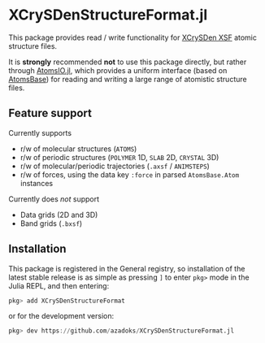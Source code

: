 # XCrySDenStructureFormat.jl

This package provides read / write functionality for [XCrySDen XSF](http://www.xcrysden.org/doc/XSF.html) atomic structure files.

It is **strongly** recommended **not** to use this package directly, but rather through [AtomsIO.jl](https://github.com/mfherbst/AtomsIO.jl), which provides a uniform interface (based on [AtomsBase](https://github.com/JuliaMolSim/AtomsBase.jl)) for reading and writing a large range of atomistic structure files.

## Feature support

Currently supports

- r/w of molecular structures (`ATOMS`)
- r/w of periodic structures (`POLYMER` 1D, `SLAB` 2D, `CRYSTAL` 3D)
- r/w of molecular/periodic trajectories (`.axsf` / `ANIMSTEPS`)
- r/w of forces, using the data key `:force` in parsed `AtomsBase.Atom` instances

Currently does _not_ support

- Data grids (2D and 3D)
- Band grids (`.bxsf`)


## Installation

This package is registered in the General registry, so installation of the latest stable release is as simple as pressing `]` to enter `pkg>` mode in the Julia REPL, and then entering:

```julia
pkg> add XCrySDenStructureFormat
```

or for the development version:

```julia
pkg> dev https://github.com/azadoks/XCrySDenStructureFormat.jl
```
